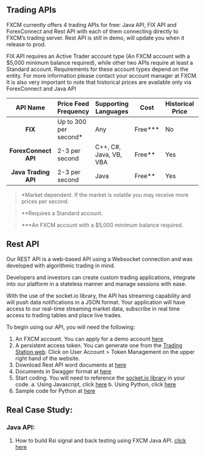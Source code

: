 ## Trading APIs
FXCM currently offers 4 trading APIs for free:  Java API, FIX API and ForexConnect and Rest API with each of them connecting directly to FXCM’s trading server. Rest API is still in demo, will update you when it release to prod.
 
FIX API requires an Active Trader account type (An FXCM account with a $5,000 minimum balance required), while other two APIs require at least a Standard account. Requirements for these account types depend on the entity. For more information please contact your account manager at FXCM.
It is also very important to note that historical prices are available only via ForexConnect and Java API

|API Name|Price Feed Frequency|Supporting Languages|Cost|Historical Price|Support CFD|Support MT4|
|:---:|---|---|---|---|---|---|
|**FIX**|Up to 300 per second*|Any|Free***|No|Yes|No|
|**ForexConnect API**|2-3 per second|C++, C#, Java, VB, VBA|Free**|Yes|Yes|Limited Yes|
|**Java Trading API**|2-3 per second|Java|Free**|Yes|Yes|Limited Yes|


>*Market dependent. If the market is volatile you may receive more prices per second.

>**Requires a Standard account.

>***An FXCM account with a $5,000 minimum balance required.

## Rest API
Our REST API is a web-based API using a Websocket connection and was developed with algorithmic trading in mind. 

Developers and investors can create custom trading applications, integrate into our platform in a stateless manner and manage sessions with ease. 

With the use of the socket.io library, the API has streaming capability and will push data notifications in a JSON format. Your application will have access to our real-time streaming market data, subscribe in real time access to trading tables and place live trades.

To begin using our API, you will need the following:

1.	An FXCM account. You can apply for a demo account <a href="https://www.fxcm.com/">here</a> 
2.	A persistent access token. You can generate one from the <a href="https://tradingstation.fxcm.com/">Trading Station web</a>. Click on User Account > Token Management on the upper right hand of the website.
3.	Download Rest API word documents at <a href="https://apiwiki.fxcorporate.com/api/RestAPI/Socket%20REST%20API%20Specs.docx">here</a>
4. Documents in Swagger format at <a href="https://fxcmapi.github.io/rest-api-docs/#"> here</a> 
5. Start coding.  You will need to reference the <a href="https://socket.io/docs/client-api/">socket.io library</a> in your code. 
   a.	Using Javascript, click <a href="https://www.npmjs.com/package/socket.io">here</a>
   b.	 Using Python, click <a href="https://pypi.python.org/pypi/socketIO-client">here</a>
6. Sample code for Python at <a href="https://apiwiki.fxcorporate.com/api/RestAPI/PermanentTokenPost.py">here</a> 
## Real Case Study:

### Java API:
1. How to build Rsi signal and back testing using FXCM Java API. <a href="https://apiwiki.fxcorporate.com/api/StrategyRealCaseStudy/JavaAPI/FXCM_Java_API_Tutorial_RsiSignal_Strategy.zip" target="_blank"> click here</a>
 
